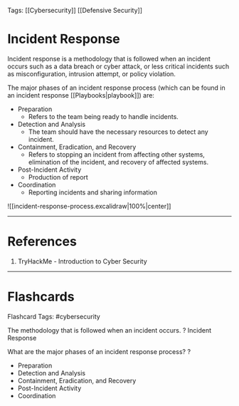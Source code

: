 Tags: [[Cybersecurity]] [[Defensive Security]]

# Incident Response

Incident response is a methodology that is followed when an incident occurs such as a data breach or cyber attack, or less critical incidents such as misconfiguration, intrusion attempt, or policy violation.

The major phases of an incident response process (which can be found in an incident response [[Playbooks|playbook]]) are:

- Preparation
  - Refers to the team being ready to handle incidents.
- Detection and Analysis
  - The team should have the necessary resources to detect any incident.
- Containment, Eradication, and Recovery
  - Refers to stopping an incident from affecting other systems, elimination of the incident, and recovery of affected systems.
- Post-Incident Activity
  - Production of report
- Coordination
  - Reporting incidents and sharing information

![[incident-response-process.excalidraw|100%|center]]

---

# References

1. TryHackMe - Introduction to Cyber Security

---

# Flashcards

Flashcard Tags: #cybersecurity

The methodology that is followed when an incident occurs.
?
Incident Response

<!--SR:!2024-05-20,16,290-->

What are the major phases of an incident response process?
?

- Preparation
- Detection and Analysis
- Containment, Eradication, and Recovery
- Post-Incident Activity
- Coordination
<!--SR:!2024-05-12,1,190-->
